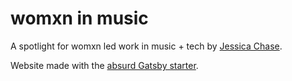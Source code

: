 # womxn in music

A spotlight for womxn led work in music + tech by [Jessica Chase](www.jesschase.com). 


Website made with the [absurd Gatsby starter](https://gatsby-absurd.netlify.com/).


